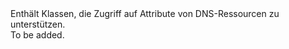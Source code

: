 <Namespace Name="Microsoft.Azure.Management.Dns.Fluent.Models">
  <Docs>
    <summary>Enthält Klassen, die Zugriff auf Attribute von DNS-Ressourcen zu unterstützen.</summary> 
    <remarks>To be added.</remarks>
  </Docs>
</Namespace>
